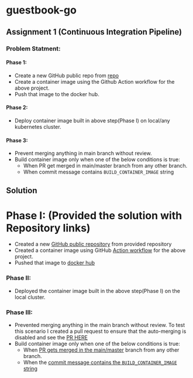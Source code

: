 # guestbook-go

## Assignment 1 (Continuous Integration Pipeline)
### Problem Statment:
#### Phase 1:
- Create a new GitHub public repo from [repo](https://github.com/Pradipgaikwad10/assignment)
- Create a container image using the Github Action workflow for the above project.
- Push that image to the docker hub.

#### Phase 2:
- Deploy container image built in above step(Phase I) on local/any kubernetes cluster.

#### Phase 3:
- Prevent merging anything in main branch without review.
- Build container image only when one of the below conditions is true:
    - When PR get merged in main/master branch from any other branch.
    - When commit message contains `BUILD_CONTAINER_IMAGE` string


## Solution
# Phase I: (Provided the solution with Repository links)
* Created a new [GitHub public repository](https://github.com/Pradipgaikwad10/assignment) from provided repository 
* Created a container image using GitHub [Action workflow](https://github.com/Pradipgaikwad10/assignment/actions) for the above project.
* Pushed that image to [docker hub](https://hub.docker.com/r/pradipgaikwad10/assignment/tags)

### Phase II:
- Deployed the container image built in the above step(Phase I) on the local cluster.

### Phase III:
- Prevented merging anything in the main branch without review. To test this scenario I created a pull request to ensure that the auto-merging is disabled and see the [PR HERE](https://github.com/Pradipgaikwad10/assignment/pulls)
- Build container image only when one of the below conditions is true:
    - When [PR gets merged in the main/master](https://github.com/gaurangkudale/guestbook-go/actions/runs/5849910327) branch from any other branch.
    - When the [commit message contains the `BUILD_CONTAINER_IMAGE` string](https://github.com/gaurangkudale/guestbook-go/pull/2)
